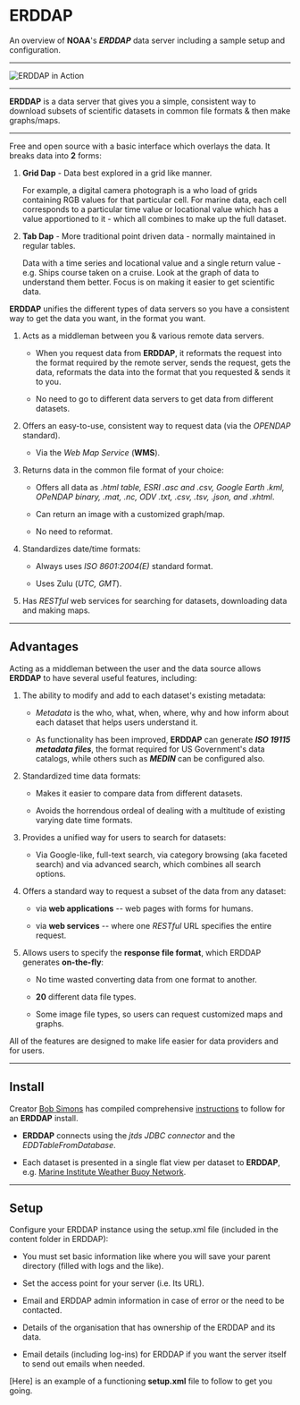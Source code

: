 # ERDDAP

An overview of **NOAA**'s **_ERDDAP_** data server including a sample setup and configuration.

---
![ERDDAP in Action][logo]

[logo]: http://www.digital-geography.com/wp-content/uploads/2016/03/MakeGraph.png "Example ERDDAP Interface"


---
**ERDDAP** is a data server that gives you a simple, consistent way to download subsets of scientific datasets in common file formats & then make graphs/maps.

---
Free and open source with a basic interface which overlays the data. It breaks data into **2** forms:

1. **Grid Dap** - Data best explored in a grid like manner.

   For example, a digital camera photograph is a who load of grids containing RGB values for that particular cell.
For marine data, each cell corresponds to a particular time value or locational value which has a value apportioned to it - which all combines to make up the full dataset.

2. **Tab Dap** - More traditional point driven data - normally maintained in regular tables.

   Data with a time series and locational value and a single return value - e.g. Ships course taken on a cruise.
Look at the graph of data to understand them better.
Focus is on making it easier to get scientific data.

**ERDDAP** unifies the different types of data servers so you have a consistent way to get the data you want, in the format you want.

1. Acts as a middleman between you & various remote data servers.

   + When you request data from **ERDDAP**, it reformats the request into the format required by the remote server, sends the request, gets the data, reformats the data into the format that you requested & sends it to you.

   + No need to go to different data servers to get data from different datasets.

2. Offers an easy-to-use, consistent way to request data (via the *OPENDAP* standard).

   + Via the *Web Map Service* (**WMS**).

3. Returns data in the common file format of your choice:
  
   + Offers all data as *.html table, ESRI .asc and .csv, Google Earth .kml, OPeNDAP binary, .mat, .nc, ODV .txt, .csv, .tsv, .json, and .xhtml*.

   + Can return an image with a customized graph/map.

   + No need to reformat.
  
4. Standardizes date/time formats:

   + Always uses *ISO 8601:2004(E)* standard format.

   + Uses Zulu (*UTC, GMT*).
  
5. Has *RESTful* web services for searching for datasets, downloading data and making maps.

---
## Advantages

Acting as a middleman between the user and the data source allows **ERDDAP** to have several useful features, including:

   1. The ability to modify and add to each dataset's existing metadata:
   
      - _Metadata_ is the who, what, when, where, why and how inform about each dataset that helps users understand it.
      
      - As functionality has been improved, **ERDDAP** can generate ***ISO 19115 metadata files***, the format required for US Government's data catalogs, while others such as ***MEDIN*** can be configured also.
      
   2. Standardized time data formats:
   
      - Makes it easier to compare data from different datasets.
      
      - Avoids the horrendous ordeal of dealing with a multitude of existing varying date time formats.
      
   3. Provides a unified way for users to search for datasets:
   
       - Via Google-like,  full-text search, via category browsing (aka faceted search) and via advanced search, which combines all search options.
       
   4. Offers a standard way to request a subset of the data from any dataset:
   
        - via **web applications** -- web pages with forms for humans.
        
        - via **web services** -- where one *RESTful* URL specifies the entire request.
        
   5. Allows users to specify the **response file format**, which ERDDAP generates **on-the-fly**:
   
        - No time wasted converting data from one format to another.
        
        - **20** different data file types.
        
        - Some image file types, so users can request customized maps and graphs.
       
      
 All of the features are designed to make life easier for data providers and for users.     

---
## Install

Creator [Bob Simons](https://github.com/BobSimons) has compiled comprehensive [instructions](http://coastwatch.pfeg.noaa.gov/erddap/download/setup.html) to follow for an **ERDDAP** install. 

   + **ERDDAP** connects using the *jtds JDBC connector* and the *EDDTableFromDatabase*.
   
   + Each dataset is presented in a single flat view per dataset to **ERDDAP**, e.g. [Marine Institute Weather Buoy Network](https://erddap.marine.ie/erddap/tabledap/IWBNetwork.html).

---
## Setup

Configure your ERDDAP instance using the setup.xml file (included in the content folder in ERDDAP):

   - You must set basic information like where you will save your parent directory (filled with logs and the like).

   - Set the access point for your server (i.e. Its URL).
   
   - Email and ERDDAP admin information in case of error or the need to be contacted.
   
   - Details of the organisation that has ownership of the ERDDAP and its data.
   
   - Email details (including log-ins) for ERDDAP if you want the server itself to send out emails when needed.
 
[Here] is an example of a functioning **setup.xml** file to follow to get you going.
